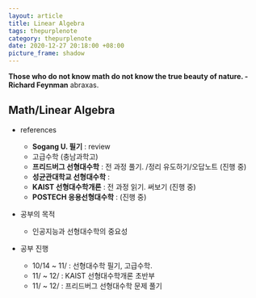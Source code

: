 ```yaml
---
layout: article
title: Linear Algebra
tags: thepurplenote
category: thepurplenote
date: 2020-12-27 20:18:00 +08:00
picture_frame: shadow
---
```

**Those who do not know math do not know the true beauty of nature. - Richard Feynman**
abraxas.
<!--more-->

## Math/Linear Algebra

- references
  - **Sogang U. 필기** : review
  - 고급수학 (충남과학고)
  - **프리드버그 선형대수학** : 전 과정 풀기. /정리 유도하기/오답노트 (진행 중)   
  - **성균관대학교 선형대수학** : 
  - **KAIST 선형대수학개론** : 전 과정 읽기. 써보기 (진행 중)
  - **POSTECH 응용선형대수학** : (진행 중)

- 공부의 목적
  - 인공지능과 선형대수학의 중요성

- 공부 진행 
  - 10/14 ~ 11/ : 선형대수학 필기, 고급수학.
  - 11/ ~ 12/ : KAIST 선형대수학개론 초반부 
  - 11/ ~ 12/ : 프리드버그 선형대수학 문제 풀기
